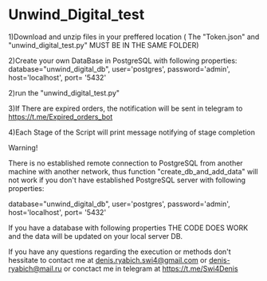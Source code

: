 # Unwind_Digital_test

1)Download and unzip files in your preffered location ( The "Token.json" and "unwind_digital_test.py" MUST BE IN THE SAME FOLDER)

2)Create your own DataBase in PostgreSQL with following properties:
database="unwind_digital_db",
user='postgres',
password='admin',
host='localhost',
port= '5432'

2)run the "unwind_digital_test.py"

3)If There are expired orders, the notification will be sent in telegram to https://t.me/Expired_orders_bot

4)Each Stage of the Script will print message notifying of stage completion


Warning!

There is no established remote connection to PostgreSQL from another machine with another network,
thus function "create_db_and_add_data" will not work if you don't 
have established PostgreSQL server with following properties:

database="unwind_digital_db",
user='postgres',
password='admin',
host='localhost',
port= '5432'

If you have a database with following properties THE CODE DOES WORK and the data will be updated on your local server DB. 

If you have any questions regarding the execution or methods don't hessitate to contact me at denis.ryabich.swi4@gmail.com or denis-ryabich@mail.ru
or conctact me in telegram at https://t.me/Swi4Denis
